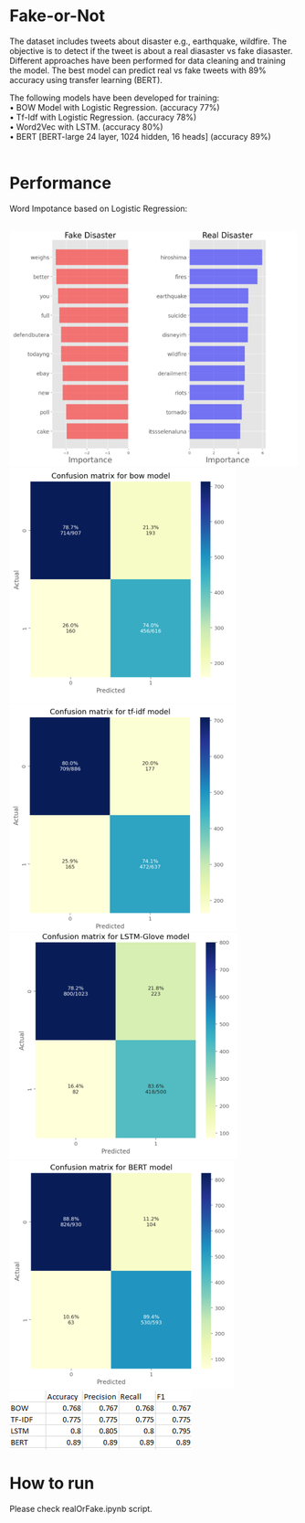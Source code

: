 # Fake-or-Not
The dataset includes tweets about disaster e.g., earthquake, wildfire. The objective is to detect if the tweet is about a real diasaster vs fake diasaster. Different approaches have been performed for data cleaning and training the model. The best model can predict real vs fake tweets with 89% accuracy using transfer learning (BERT).

The following models have been developed for training:<br>
• BOW Model with Logistic Regression. (accuracy 77%)<br>
• Tf-Idf with Logistic Regression. (accuracy 78%)<br>
• Word2Vec with LSTM. (accuracy 80%)<br>
• BERT [BERT-large 24 layer, 1024 hidden, 16 heads] (accuracy 89%)<br>
<br>
# Performance
Word Impotance based on Logistic Regression:<br><br>

![](wordImportance.PNG)
![](bow.PNG)
![](tf-idf.PNG)
![](lstm.PNG)
![](bert.PNG)
![](performance_all.PNG)

# How to run
Please check realOrFake.ipynb script.

